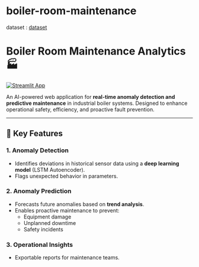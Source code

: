 # boiler-room-maintenance
dataset : [dataset](https://www.kaggle.com/datasets/pavanjitsubash/power-plant-data-steam-turbine-and-boiler-metrics)

# Boiler Room Maintenance Analytics :factory: 

[![Streamlit App](https://static.streamlit.io/badges/streamlit_badge_black_white.svg)](https://boiler-room-maintenance.streamlit.app/)  

An AI-powered web application for **real-time anomaly detection and predictive maintenance** in industrial boiler systems. Designed to enhance operational safety, efficiency, and proactive fault prevention.

---

## :mag_right: Key Features

### **1. Anomaly Detection**  
- Identifies deviations in historical sensor data using a **deep learning model** (LSTM Autoencoder).  
- Flags unexpected behavior in parameters.

### **2. Anomaly Prediction**  
- Forecasts future anomalies based on **trend analysis**.
- Enables proactive maintenance to prevent:  
  - Equipment damage  
  - Unplanned downtime  
  - Safety incidents  

### **3. Operational Insights**  
- Exportable reports for maintenance teams.  
